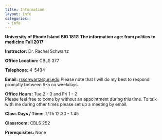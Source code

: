```yaml
---
title: Information
layout: info
categories:
 - info
---
```


**University of Rhode Island**
**BIO 181G**
**The information age: from politics to medicine**
**Fall 2017**

**Instructor:** Dr. Rachel Schwartz

**Office Location:** CBLS 377

**Telephone:**  4-5404

**Email:** rsschwartz@uri.edu
Please note that I will do my best to respond promptly between 9-5 on weekdays.

**Office Hours:**  Tue 2 - 3 and Fri 1 - 2  
Please feel free to come by without an appointment during this time. To talk with me during other times please set up a meeting by email.

**Class Days / Time:**  T/Th 12:30 - 1:45

**Classroom:**  CBLS 252

**Prerequisites:** None
